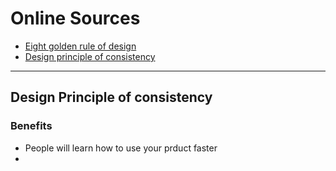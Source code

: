 # Online Sources

- [Eight golden rule of design](https://www.interaction-design.org/literature/article/shneiderman-s-eight-golden-rules-will-help-you-design-better-interfaces)
- [Design principle of consistency](https://uxdesign.cc/design-principle-consistency-6b0cf7e7339f )

--- 

## Design Principle of consistency

### Benefits

- People will learn how to use your prduct faster
- 